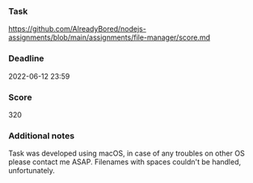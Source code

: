 ### Task
https://github.com/AlreadyBored/nodejs-assignments/blob/main/assignments/file-manager/score.md

### Deadline
2022-06-12 23:59

### Score
320

### Additional notes
Task was developed using macOS, in case of any troubles on other OS please contact me ASAP. Filenames with spaces couldn't be handled, unfortunately.

